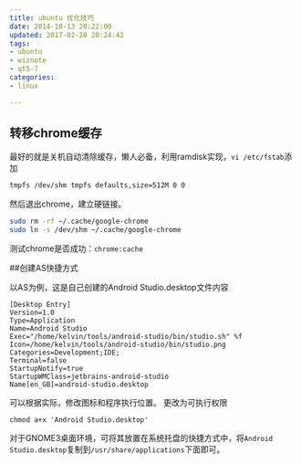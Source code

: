 ```yaml
---
title: ubuntu 优化技巧
date: 2014-10-13 20:22:00
updated: 2017-02-28 20:24:42
tags: 
- ubuntu
- wiznote
- qt5-7
categories: 
- linux

---
```

## 转移chrome缓存

最好的就是关机自动清除缓存，懒人必备，利用ramdisk实现，`vi /etc/fstab`添加
```bash
tmpfs /dev/shm tmpfs defaults,size=512M 0 0
```
然后退出chrome，建立硬链接。
```bash
sudo rm -rf ~/.cache/google-chrome
sudo ln -s /dev/shm ~/.cache/google-chrome
```
测试chrome是否成功：`chrome:cache`


<!--more-->


##创建AS快捷方式

以AS为例，这是自己创建的Android Studio.desktop文件内容
```
[Desktop Entry]
Version=1.0
Type=Application
Name=Android Studio
Exec="/home/kelvin/tools/android-studio/bin/studio.sh" %f
Icon=/home/kelvin/tools/android-studio/bin/studio.png
Categories=Development;IDE;
Terminal=false
StartupNotify=true
StartupWMClass=jetbrains-android-studio
Name[en_GB]=android-studio.desktop
```
可以根据实际，修改图标和程序执行位置。
更改为可执行权限
```
chmod a+x 'Android Studio.desktop'
```
对于GNOME3桌面环境，可将其放置在系统托盘的快捷方式中，将`Android Studio.desktop`复制到`/usr/share/applications`下面即可。